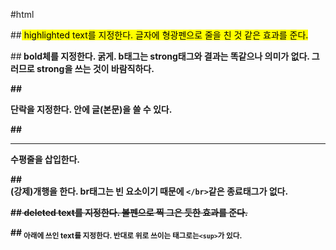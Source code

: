 #html

##<mark>
highlighted text를 지정한다. 글자에 형광펜으로 줄을 친 것 같은 효과를 준다.

##<strong>
bold체를 지정한다. 굵게. b태그는 strong태그와 결과는 똑같으나 의미가 없다.
그러므로 strong을 쓰는 것이 바람직하다.

##<p>
단락을 지정한다. 안에 글(본문)을 쓸 수 있다.

##<hr>
수평줄을 삽입한다.

##<br>
(강제)개행을 한다. br태그는 빈 요소이기 때문에 `</br>`같은 종료태그가 없다.

##<del>
deleted text를 지정한다. 볼펜으로 찍 그은 듯한 효과를 준다.

##<sub>
아래에 쓰인 text를 지정한다. 반대로 위로 쓰이는 태그로는`<sup>`가 있다.